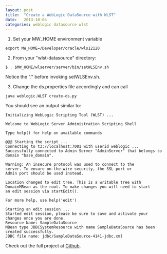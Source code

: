 ```yaml
---
layout: post
title:  "Create a WebLogic DataSource with WLST"
date:   2013-10-04
categories: weblogic datasource wlst
---
```

1. Set your MW_HOME environment variable

``
export MW_HOME=/Developer/oracle/wls12120 
``

2. From your "wlst-datasource" directory:

``
$ . $MW_HOME/wlserver/server/bin/setWLSEnv.sh
``

Notice the "." before invoking setWLSEnv.sh.

3. Change the ds.properties file accordingly and can call

``java weblogic.WLST create-ds.py``

You should see an output similar to:

```
Initializing WebLogic Scripting Tool (WLST) ...

Welcome to WebLogic Server Administration Scripting Shell

Type help() for help on available commands

@@@ Starting the script ...
Connecting to t3://localhost:7001 with userid weblogic ...
Successfully connected to Admin Server "AdminServer" that belongs to domain "base_domain".

Warning: An insecure protocol was used to connect to the
server. To ensure on-the-wire security, the SSL port or
Admin port should be used instead.

Location changed to edit tree. This is a writable tree with
DomainMBean as the root. To make changes you will need to start
an edit session via startEdit().

For more help, use help('edit')

Starting an edit session ...
Started edit session, please be sure to save and activate your
changes once you are done.
Resource Name: SampleDataSource
MBean type JDBCSystemResource with name SampleDataSource has been created successfully.
JDBC file name: jdbc/SampleDataSource-4141-jdbc.xml
```

Check out the full project at [Github][wlst-datasource].

[wlst-datasource]: https://github.com/gmaggess/wlst-datasource
